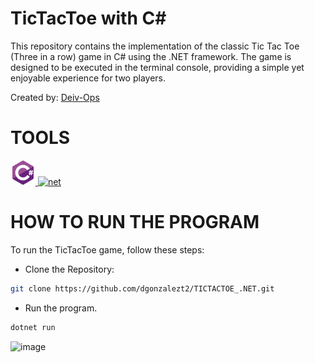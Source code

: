 # TicTacToe with C#

This repository contains the implementation of the classic Tic Tac Toe (Three in a row) game in C# using the .NET framework. The game is designed to be executed in the terminal console, providing a simple yet enjoyable experience for two players.

Created by: [Deiv-Ops](https://github.com/dgonzalezt2)

# TOOLS
<div>
     <p align="left">
        <a href="https://www.cprogramming.com/" target="_blank" rel="noreferrer"> <img src="https://raw.githubusercontent.com/devicons/devicon/master/icons/csharp/csharp-original.svg" alt="c" width="40" height="40"/> </a>
          <a href="https://dotnet.microsoft.com/es-es/learn/dotnet/what-is-dotnet/" target="_blank" rel="noreferrer"> <img src="https://avatars.githubusercontent.com/u/9141961?s=200&v=4" alt="net" width="40" height="40"/> </a>
      
</div>

# HOW TO RUN THE PROGRAM
To run the TicTacToe game, follow these steps:

* Clone the Repository:
```bash 
git clone https://github.com/dgonzalezt2/TICTACTOE_.NET.git
```

* Run the program.
```bash
dotnet run
```

![image](https://github.com/dgonzalezt2/TICTACTOE_.NET/assets/81880494/f4d514c4-438b-416f-bcf9-318b7c175350)

